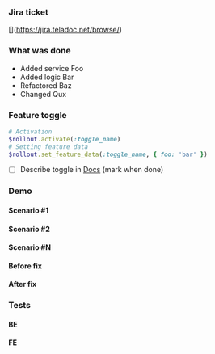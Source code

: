### Jira ticket
[<task number>](https://jira.teladoc.net/browse/<task number>)
<!-- where <task number> looks like P360-1000, DM-1000 etc. -->
<!-- Provide links to related tickets, e.g. Content, DM or others if any -->

### What was done
<!-- Describe briefly what was done -->

- Added service Foo
- Added logic Bar
- Refactored Baz
- Changed Qux

### Feature toggle
<!-- Use this section if toggle's added otherwise delete -->

```ruby
# Activation
$rollout.activate(:toggle_name)
# Setting feature data
$rollout.set_feature_data(:toggle_name, { foo: 'bar' })
```
- [ ] Describe toggle in [Docs](https://confluence.teladoc.net/display/TDOC/Feature+Toggle) (mark when done)

### Demo
<!--  Use next section for regular PR otherwise delete -->
<!--  Cover all possible scenarios and cases -->

#### Scenario #1
<!-- Video recording/screenshots -->
#### Scenario #2
<!-- Video recording/screenshots -->
#### Scenario #N
<!-- Video recording/screenshots -->

<!-- Use this section for BUG fixes otherwise delete -->
#### Before fix
<!-- Video recording/screenshots -->
#### After fix
<!-- Video recording/screenshots -->

### Tests
<!-- Run whole set of unit tests for service/module you've affected in any way -->
#### BE
<!-- Screenshots -->
#### FE
<!-- Screenshots -->
